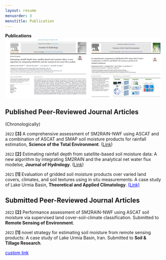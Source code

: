 ```yaml
---
layout: resume
menuorder: 3
menutitle: Publication
---
```


__Publications__
<img src="/assets//NEWW_P.png" alt="NEWW_P"> 

## Published Peer-Reviewed Journal Articles 
(Chronologically)

`2022`
__[3]__ A comprehensive assessment of SM2RAIN-NWF using ASCAT and a combination of ASCAT and SMAP soil moisture products for rainfall estimation, __Science of the Total Environment__. ([Link](https://www.sciencedirect.com/science/article/abs/pii/S0048969722035136)) 

`2022`
__[2]__ Estimating rainfall depth from satellite-based soil moisture data: A new algorithm by integrating SM2RAIN and the analytical net water flux modelse, __Journal of Hydrology__. ([Link](https://www.sciencedirect.com/science/article/abs/pii/S0022169422004437)) 

`2021`
__[1]__ Evaluation of gridded soil moisture products over varied land covers, climates, and soil textures using in situ measurements: A case study of Lake Urmia Basin, __Theoretical and Applied Climatology__. <a href="https://link.springer.com/article/10.1007/s00704-021-03678-x" style="color: blue; text-decoration: underline;text-decoration-style: line;">(Link)</a>




## Submitted Peer-Reviewed Journal Articles
`2022`
__[2]__ Performance assessment of SM2RAIN-NWF using ASCAT soil moisture via supervised land cover-soil-climate classification. Submitted to __Remote Sensing of Environment__.

`2022`
__[1]__ novel strategy for estimating soil moisture from remote sensing products: A case study of Lake Urmia Basin, Iran. Submitted to __Soil & Tillage Research__.

<a href="https://www.google.com/" style="color: blue; text-decoration: underline;text-decoration-style: line;">custom link</a>

<!-- ### Footer

Last updated: May 2013 -->


